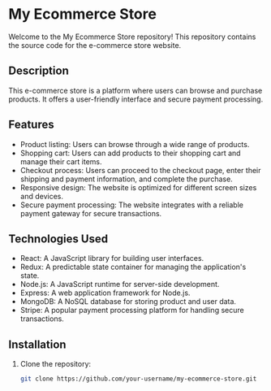 # My Ecommerce Store

Welcome to the My Ecommerce Store repository! This repository contains the source code for the e-commerce store website.

## Description

This e-commerce store is a platform where users can browse and purchase products. It offers a user-friendly interface and secure payment processing.

## Features

- Product listing: Users can browse through a wide range of products.
- Shopping cart: Users can add products to their shopping cart and manage their cart items.
- Checkout process: Users can proceed to the checkout page, enter their shipping and payment information, and complete the purchase.
- Responsive design: The website is optimized for different screen sizes and devices.
- Secure payment processing: The website integrates with a reliable payment gateway for secure transactions.

## Technologies Used

- React: A JavaScript library for building user interfaces.
- Redux: A predictable state container for managing the application's state.
- Node.js: A JavaScript runtime for server-side development.
- Express: A web application framework for Node.js.
- MongoDB: A NoSQL database for storing product and user data.
- Stripe: A popular payment processing platform for handling secure transactions.

## Installation

1. Clone the repository:
   ```bash
   git clone https://github.com/your-username/my-ecommerce-store.git
